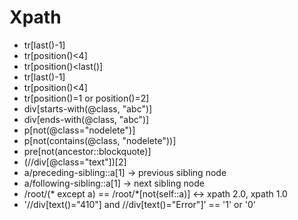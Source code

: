 # Xpath
- tr[last()-1]
- tr[position()<4]
- tr[position()<last()]
- tr[last()-1]
- tr[position()<4]
- tr[position()=1 or position()=2]
- div[starts-with(@class, "abc")]
- div[ends-with(@class, "abc")]
- p[not(@class="nodelete")]
- p[not(contains(@class, "nodelete"))]
- pre[not(ancestor::blockquote)]
- (//div[@class="text"])[2]
- a/preceding-sibling::a[1]  -> previous sibling node
- a/following-sibling::a[1]  -> next sibling node
- /root/(* except a) == /root/*[not(self::a)]   <-> xpath 2.0, xpath 1.0
- '//div[text()="410"] and //div[text()="Error"]' == '1' or '0'
